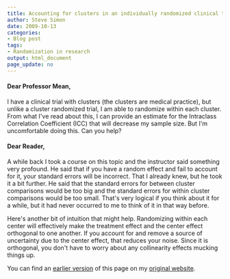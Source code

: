 ```yaml
---
title: Accounting for clusters in an individually randomized clinical trial
author: Steve Simon
date: 2009-10-13
categories:
- Blog post
tags:
- Randomization in research
output: html_document
page_update: no
---
```


#### Dear Professor Mean,

I have a clinical trial with clusters (the clusters are medical practice), but unlike a cluster randomized trial, I am able to randomize within each cluster. From what I've read about this, I can provide an estimate for the Intraclass Correlation Coefficient (ICC) that will decrease my sample size. But I'm uncomfortable doing this. Can you help?

<!---more--->

#### Dear Reader,

A while back I took a course on this topic and the instructor said something very profound. He said that if you have a random effect and fail to account for it, your standard errors will be incorrect. That I already knew, but he took it a bit further. He said that the standard errors for between cluster comparisons would be too big and the standard errors for within cluster comparisons would be too small. That's very logical if you think about it for a while, but it had never occurred to me to think of it in that way before.

Here's another bit of intuition that might help. Randomizing within each center will effectively make the treatment effect and the center effect orthogonal to one another. If you account for and remove a source of uncertainty due to the center effect, that reduces your noise. Since it is orthogonal, you don't have to worry about any collinearity effects mucking things up.

You can find an [earlier version][sim1] of this page on my [original website][sim2].

[sim1]: http://www.pmean.com/09/AccountingForClusters.html
[sim2]: http://www.pmean.com/original_site.html
